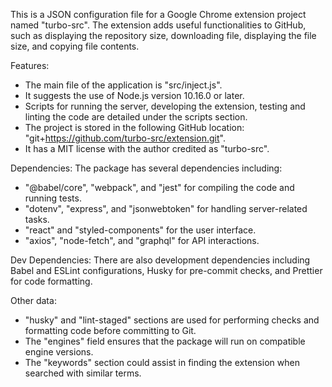 This is a JSON configuration file for a Google Chrome extension project named "turbo-src". The extension adds useful functionalities to GitHub, such as displaying the repository size, downloading file, displaying the file size, and copying file contents.

Features:
- The main file of the application is "src/inject.js".
- It suggests the use of Node.js version 10.16.0 or later.
- Scripts for running the server, developing the extension, testing and linting the code are detailed under the scripts section.
- The project is stored in the following GitHub location: "git+https://github.com/turbo-src/extension.git".
- It has a MIT license with the author credited as "turbo-src".

Dependencies:
The package has several dependencies including:
- "@babel/core", "webpack", and "jest" for compiling the code and running tests.
- "dotenv", "express", and "jsonwebtoken" for handling server-related tasks.
- "react" and "styled-components" for the user interface.
- "axios", "node-fetch", and "graphql" for API interactions.

Dev Dependencies:
There are also development dependencies including Babel and ESLint configurations, Husky for pre-commit checks, and Prettier for code formatting. 

Other data:
- "husky" and "lint-staged" sections are used for performing checks and formatting code before committing to Git.
- The "engines" field ensures that the package will run on compatible engine versions.
- The "keywords" section could assist in finding the extension when searched with similar terms.